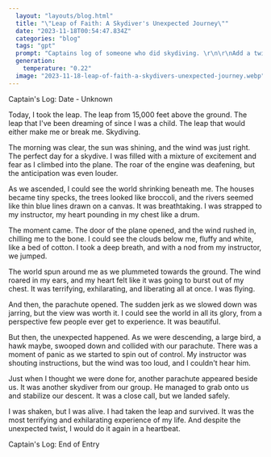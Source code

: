 ```yaml
---
  layout: "layouts/blog.html"
  title: "\"Leap of Faith: A Skydiver's Unexpected Journey\""
  date: "2023-11-18T00:54:47.834Z"
  categories: "blog"
  tags: "gpt"
  prompt: "Captains log of someone who did skydiving. \r\n\r\nAdd a twist to the story. Make it very unexpected."
  generation: 
    temperature: "0.22"
  image: "2023-11-18-leap-of-faith-a-skydivers-unexpected-journey.webp"
---
```

Captain's Log: Date - Unknown

Today, I took the leap. The leap from 15,000 feet above the ground. The leap that I've been dreaming of since I was a child. The leap that would either make me or break me. Skydiving.

The morning was clear, the sun was shining, and the wind was just right. The perfect day for a skydive. I was filled with a mixture of excitement and fear as I climbed into the plane. The roar of the engine was deafening, but the anticipation was even louder.

As we ascended, I could see the world shrinking beneath me. The houses became tiny specks, the trees looked like broccoli, and the rivers seemed like thin blue lines drawn on a canvas. It was breathtaking. I was strapped to my instructor, my heart pounding in my chest like a drum.

The moment came. The door of the plane opened, and the wind rushed in, chilling me to the bone. I could see the clouds below me, fluffy and white, like a bed of cotton. I took a deep breath, and with a nod from my instructor, we jumped.

The world spun around me as we plummeted towards the ground. The wind roared in my ears, and my heart felt like it was going to burst out of my chest. It was terrifying, exhilarating, and liberating all at once. I was flying.

And then, the parachute opened. The sudden jerk as we slowed down was jarring, but the view was worth it. I could see the world in all its glory, from a perspective few people ever get to experience. It was beautiful.

But then, the unexpected happened. As we were descending, a large bird, a hawk maybe, swooped down and collided with our parachute. There was a moment of panic as we started to spin out of control. My instructor was shouting instructions, but the wind was too loud, and I couldn't hear him.

Just when I thought we were done for, another parachute appeared beside us. It was another skydiver from our group. He managed to grab onto us and stabilize our descent. It was a close call, but we landed safely.

I was shaken, but I was alive. I had taken the leap and survived. It was the most terrifying and exhilarating experience of my life. And despite the unexpected twist, I would do it again in a heartbeat.

Captain's Log: End of Entry
